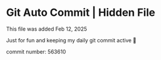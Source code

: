 # Git Auto Commit | Hidden File

This file was added Feb 12, 2025

Just for fun and keeping my daily git commit active 🤪

commit number: 563610
